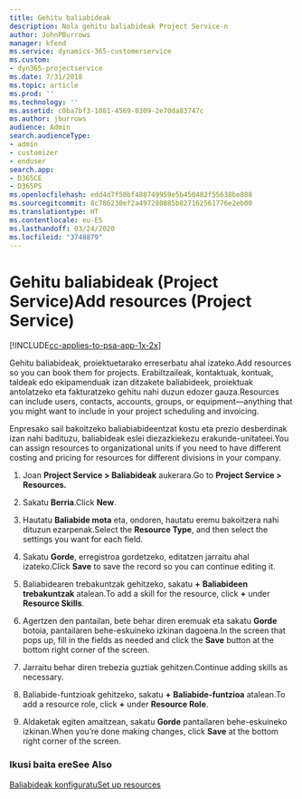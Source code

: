 ```yaml
---
title: Gehitu baliabideak
description: Nola gehitu baliabideak Project Service-n
author: JohnPBurrows
manager: kfend
ms.service: dynamics-365-customerservice
ms.custom:
- dyn365-projectservice
ms.date: 7/31/2018
ms.topic: article
ms.prod: ''
ms.technology: ''
ms.assetid: c0ba7bf3-1081-4569-8309-2e70da83747c
ms.author: jburrows
audience: Admin
search.audienceType:
- admin
- customizer
- enduser
search.app:
- D365CE
- D365PS
ms.openlocfilehash: edd4d7f50bf488749959e5b450482f55638be808
ms.sourcegitcommit: 8c786230ef2a497280885b827162561776e2eb00
ms.translationtype: HT
ms.contentlocale: eu-ES
ms.lasthandoff: 03/24/2020
ms.locfileid: "3748879"
---
```

# <a name="add-resources-project-service"></a><span data-ttu-id="24d03-103">Gehitu baliabideak (Project Service)</span><span class="sxs-lookup"><span data-stu-id="24d03-103">Add resources (Project Service)</span></span>

[!INCLUDE[cc-applies-to-psa-app-1x-2x](../includes/cc-applies-to-psa-app-1x-2x.md)]

<span data-ttu-id="24d03-104">Gehitu baliabideak, proiektuetarako erreserbatu ahal izateko.</span><span class="sxs-lookup"><span data-stu-id="24d03-104">Add resources so you can book them for projects.</span></span> <span data-ttu-id="24d03-105">Erabiltzaileak, kontaktuak, kontuak, taldeak edo ekipamenduak izan ditzakete baliabideek, proiektuak antolatzeko eta fakturatzeko gehitu nahi duzun edozer gauza.</span><span class="sxs-lookup"><span data-stu-id="24d03-105">Resources can include users, contacts, accounts, groups, or equipment—anything that you might want to include in your project scheduling and invoicing.</span></span>  
  
<span data-ttu-id="24d03-106">Enpresako sail bakoitzeko baliabiabideentzat kostu eta prezio desberdinak izan nahi badituzu, baliabideak eslei diezazkiekezu erakunde-unitateei.</span><span class="sxs-lookup"><span data-stu-id="24d03-106">You can assign resources to organizational units if you need to have different costing and pricing for resources for different divisions in your company.</span></span>  
  
1.  <span data-ttu-id="24d03-107">Joan **Project Service > Baliabideak** aukerara.</span><span class="sxs-lookup"><span data-stu-id="24d03-107">Go to **Project Service > Resources.**</span></span>  
  
2.  <span data-ttu-id="24d03-108">Sakatu **Berria**.</span><span class="sxs-lookup"><span data-stu-id="24d03-108">Click **New**.</span></span>  
  
3.  <span data-ttu-id="24d03-109">Hautatu **Baliabide mota** eta, ondoren, hautatu eremu bakoitzera nahi dituzun ezarpenak.</span><span class="sxs-lookup"><span data-stu-id="24d03-109">Select the **Resource Type**, and then select the settings you want for each field.</span></span>  
  
4.  <span data-ttu-id="24d03-110">Sakatu **Gorde**, erregistroa gordetzeko, editatzen jarraitu ahal izateko.</span><span class="sxs-lookup"><span data-stu-id="24d03-110">Click **Save** to save the record so you can continue editing it.</span></span>  
  
5.  <span data-ttu-id="24d03-111">Baliabidearen trebakuntzak gehitzeko, sakatu **+** **Baliabideen trebakuntzak** atalean.</span><span class="sxs-lookup"><span data-stu-id="24d03-111">To add a skill for the resource, click **+** under **Resource Skills**.</span></span>  
  
6.  <span data-ttu-id="24d03-112">Agertzen den pantailan, bete behar diren eremuak eta sakatu **Gorde** botoia, pantailaren behe-eskuineko izkinan dagoena.</span><span class="sxs-lookup"><span data-stu-id="24d03-112">In the screen that pops up, fill in the fields as needed and click the **Save** button at the bottom right corner of the screen.</span></span>  
  
7.  <span data-ttu-id="24d03-113">Jarraitu behar diren trebezia guztiak gehitzen.</span><span class="sxs-lookup"><span data-stu-id="24d03-113">Continue adding skills as necessary.</span></span>  
  
8.  <span data-ttu-id="24d03-114">Baliabide-funtzioak gehitzeko, sakatu **+** **Baliabide-funtzioa** atalean.</span><span class="sxs-lookup"><span data-stu-id="24d03-114">To add a resource role, click **+** under **Resource Role**.</span></span>  
  
9. <span data-ttu-id="24d03-115">Aldaketak egiten amaitzean, sakatu **Gorde** pantailaren behe-eskuineko izkinan.</span><span class="sxs-lookup"><span data-stu-id="24d03-115">When you’re done making changes, click **Save** at the bottom right corner of the screen.</span></span>  
  
### <a name="see-also"></a><span data-ttu-id="24d03-116">Ikusi baita ere</span><span class="sxs-lookup"><span data-stu-id="24d03-116">See Also</span></span>  
 [<span data-ttu-id="24d03-117">Baliabideak konfiguratu</span><span class="sxs-lookup"><span data-stu-id="24d03-117">Set up resources</span></span>](../project-service/set-up-resources.md)
